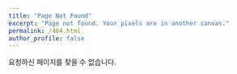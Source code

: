 ```yaml
---
title: "Page Not Found"
excerpt: "Page not found. Your pixels are in another canvas."
permalink: /404.html
author_profile: false
---  
```

요청하신 페이지를 찾을 수 없습니다.

<script>
  var GOOG_FIXURL_LANG = 'en';
  var GOOG_FIXURL_SITE = 'https://soew1549.github.io'
</script>
<script src="https://linkhelp.clients.google.com/tbproxy/lh/wm/fixurl.js">
</script>